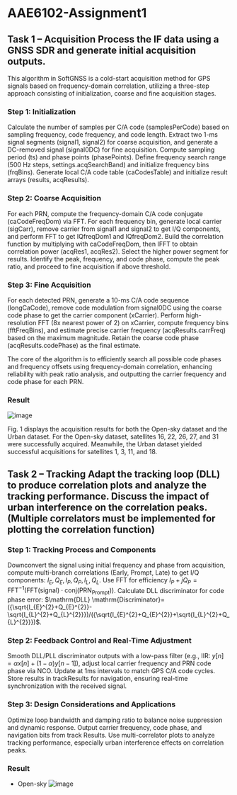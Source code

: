 AAE6102-Assignment1
================
Task 1 – Acquisition 
Process the IF data using a GNSS SDR and generate initial acquisition outputs. 
---------------
This algorithm in SoftGNSS is a cold-start acquisition method for GPS signals based on frequency-domain correlation, utilizing a three-step approach consisting of initialization, coarse and fine acquisition stages.

### Step 1: Initialization
Calculate the number of samples per C/A code (samplesPerCode) based on sampling frequency, code frequency, and code length. Extract two 1-ms signal segments (signal1, signal2) for coarse acquisition, and generate a DC-removed signal (signal0DC) for fine acquisition. Compute sampling period (ts) and phase points (phasePoints). Define frequency search range (500 Hz steps, settings.acqSearchBand) and initialize frequency bins (frqBins). Generate local C/A code table (caCodesTable) and initialize result arrays (results, acqResults). 

### Step 2: Coarse Acquisition
For each PRN, compute the frequency-domain C/A code conjugate (caCodeFreqDom) via FFT. For each frequency bin, generate local carrier (sigCarr), remove carrier from signal1 and signal2 to get I/Q components, and perform FFT to get IQfreqDom1 and IQfreqDom2. Build the correlation function by multiplying with caCodeFreqDom, then IFFT to obtain correlation power (acqRes1, acqRes2). Select the higher power segment for results. Identify the peak, frequency, and code phase, compute the peak ratio, and proceed to fine acquisition if above threshold.

### Step 3: Fine Acquisition
For each detected PRN, generate a 10-ms C/A code sequence (longCaCode), remove code modulation from signal0DC using the coarse code phase to get the carrier component (xCarrier). Perform high-resolution FFT (8x nearest power of 2) on xCarrier, compute frequency bins (fftFreqBins), and estimate precise carrier frequency (acqResults.carrFreq) based on the maximum magnitude. Retain the coarse code phase (acqResults.codePhase) as the final estimate. 

The core of the algorithm is to efficiently search all possible code phases and frequency offsets using frequency-domain correlation, enhancing reliability with peak ratio analysis, and outputting the carrier frequency and code phase for each PRN.

### Result

![image](https://github.com/superrichme/yiweixu.github.io/blob/main/task1.png)

Fig. 1 displays the acquisition results for both the Open-sky dataset and the Urban dataset. For the Open-sky dataset, satellites 16, 22, 26, 27, and 31 were successfully acquired. Meanwhile, the Urban dataset yielded successful acquisitions for satellites 1, 3, 11, and 18.


Task 2 – Tracking
Adapt the tracking loop (DLL) to produce correlation plots and analyze the tracking performance. Discuss the impact of urban interference on the correlation peaks. (Multiple correlators must be implemented for plotting the correlation function)
---------------
### Step 1: Tracking Process and Components
Downconvert the signal using initial frequency and phase from acquisition, compute multi-branch correlations (Early, Prompt, Late) to get I/Q components: $`I_E,Q_E,I_P,Q_P,I_L,Q_L`$. Use FFT for efficiency $`I_P+jQ_P=\mathrm{FFT}^{-1}\left( \mathrm{FFT(signal)}\cdot \mathrm{conj(PRN}_{\mathrm{Prompt}}) \right) `$. Calculate DLL discriminator for code phase error: $`\mathrm{DLL} \mathrm{Discriminator}=({\sqrt{I_{E}^{2}+Q_{E}^{2}}-\sqrt{I_{L}^{2}+Q_{L}^{2}}})/({\sqrt{I_{E}^{2}+Q_{E}^{2}}+\sqrt{I_{L}^{2}+Q_{L}^{2}}})`$.

### Step 2: Feedback Control and Real-Time Adjustment
Smooth DLL/PLL discriminator outputs with a low-pass filter (e.g., IIR: $`y\left[ n \right] =\alpha x\left[ n \right] +\left( 1-\alpha \right) y\left[ n-1 \right] `$), adjust local carrier frequency and PRN code phase via NCO. Update at 1ms intervals to match GPS C/A code cycles. Store results in trackResults for navigation, ensuring real-time synchronization with the received signal.

### Step 3: Design Considerations and Applications
Optimize loop bandwidth and damping ratio to balance noise suppression and dynamic response. Output carrier frequency, code phase, and navigation bits from track Results. Use multi-correlator plots to analyze tracking performance, especially urban interference effects on correlation peaks.

### Result
* Open-sky
![image](https://github.com/superrichme/yiweixu.github.io/blob/main/task1.png)

